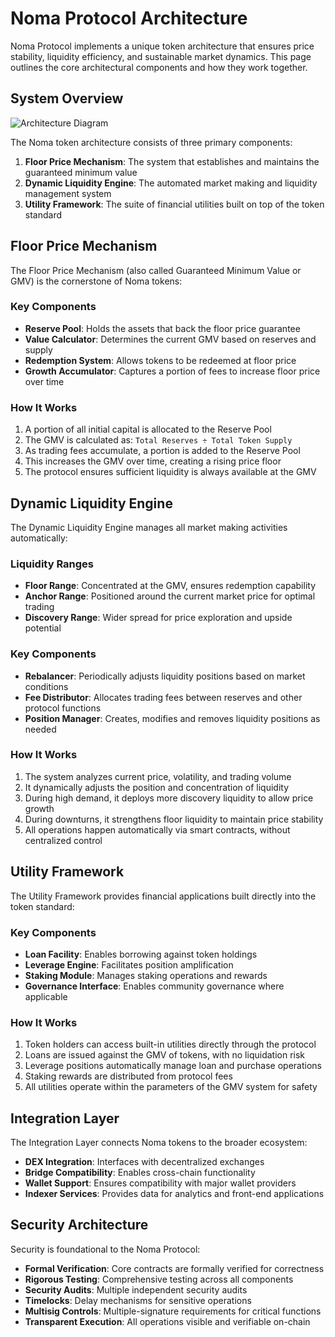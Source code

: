 # Noma Protocol Architecture

Noma Protocol implements a unique token architecture that ensures price stability, liquidity efficiency, and sustainable market dynamics. This page outlines the core architectural components and how they work together.

## System Overview

![Architecture Diagram](/assets/oikos_bg.svg)

The Noma token architecture consists of three primary components:

1. **Floor Price Mechanism**: The system that establishes and maintains the guaranteed minimum value
2. **Dynamic Liquidity Engine**: The automated market making and liquidity management system
3. **Utility Framework**: The suite of financial utilities built on top of the token standard

## Floor Price Mechanism

The Floor Price Mechanism (also called Guaranteed Minimum Value or GMV) is the cornerstone of Noma tokens:

### Key Components

- **Reserve Pool**: Holds the assets that back the floor price guarantee
- **Value Calculator**: Determines the current GMV based on reserves and supply
- **Redemption System**: Allows tokens to be redeemed at floor price
- **Growth Accumulator**: Captures a portion of fees to increase floor price over time

### How It Works

1. A portion of all initial capital is allocated to the Reserve Pool
2. The GMV is calculated as: `Total Reserves ÷ Total Token Supply`
3. As trading fees accumulate, a portion is added to the Reserve Pool
4. This increases the GMV over time, creating a rising price floor
5. The protocol ensures sufficient liquidity is always available at the GMV

## Dynamic Liquidity Engine

The Dynamic Liquidity Engine manages all market making activities automatically:

### Liquidity Ranges

- **Floor Range**: Concentrated at the GMV, ensures redemption capability
- **Anchor Range**: Positioned around the current market price for optimal trading
- **Discovery Range**: Wider spread for price exploration and upside potential

### Key Components

- **Rebalancer**: Periodically adjusts liquidity positions based on market conditions
- **Fee Distributor**: Allocates trading fees between reserves and other protocol functions
- **Position Manager**: Creates, modifies and removes liquidity positions as needed

### How It Works

1. The system analyzes current price, volatility, and trading volume
2. It dynamically adjusts the position and concentration of liquidity
3. During high demand, it deploys more discovery liquidity to allow price growth
4. During downturns, it strengthens floor liquidity to maintain price stability
5. All operations happen automatically via smart contracts, without centralized control

## Utility Framework

The Utility Framework provides financial applications built directly into the token standard:

### Key Components

- **Loan Facility**: Enables borrowing against token holdings
- **Leverage Engine**: Facilitates position amplification
- **Staking Module**: Manages staking operations and rewards
- **Governance Interface**: Enables community governance where applicable

### How It Works

1. Token holders can access built-in utilities directly through the protocol
2. Loans are issued against the GMV of tokens, with no liquidation risk
3. Leverage positions automatically manage loan and purchase operations
4. Staking rewards are distributed from protocol fees
5. All utilities operate within the parameters of the GMV system for safety

## Integration Layer

The Integration Layer connects Noma tokens to the broader ecosystem:

- **DEX Integration**: Interfaces with decentralized exchanges
- **Bridge Compatibility**: Enables cross-chain functionality
- **Wallet Support**: Ensures compatibility with major wallet providers
- **Indexer Services**: Provides data for analytics and front-end applications

## Security Architecture

Security is foundational to the Noma Protocol:

- **Formal Verification**: Core contracts are formally verified for correctness
- **Rigorous Testing**: Comprehensive testing across all components
- **Security Audits**: Multiple independent security audits
- **Timelocks**: Delay mechanisms for sensitive operations
- **Multisig Controls**: Multiple-signature requirements for critical functions
- **Transparent Execution**: All operations visible and verifiable on-chain